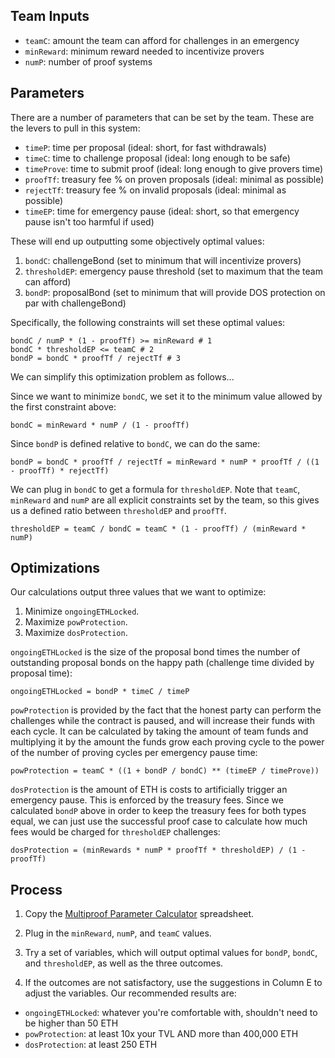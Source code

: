 ## Team Inputs

- `teamC`: amount the team can afford for challenges in an emergency
- `minReward`: minimum reward needed to incentivize provers
- `numP`: number of proof systems

## Parameters

There are a number of parameters that can be set by the team. These are the levers to pull in this system:
- `timeP`: time per proposal (ideal: short, for fast withdrawals)
- `timeC`: time to challenge proposal (ideal: long enough to be safe)
- `timeProve`: time to submit proof (ideal: long enough to give provers time)
- `proofTf`: treasury fee % on proven proposals (ideal: minimal as possible)
- `rejectTf`: treasury fee % on invalid proposals (ideal: minimal as possible)
- `timeEP`: time for emergency pause (ideal: short, so that emergency pause isn't too harmful if used)

These will end up outputting some objectively optimal values:
1) `bondC`: challengeBond (set to minimum that will incentivize provers)
2) `thresholdEP`: emergency pause threshold (set to maximum that the team can afford)
3) `bondP`: proposalBond (set to minimum that will provide DOS protection on par with challengeBond)

Specifically, the following constraints will set these optimal values:
```
bondC / numP * (1 - proofTf) >= minReward # 1
bondC * thresholdEP <= teamC # 2
bondP = bondC * proofTf / rejectTf # 3
```
We can simplify this optimization problem as follows...

Since we want to minimize `bondC`, we set it to the minimum value allowed by the first constraint above:
```
bondC = minReward * numP / (1 - proofTf)
```
Since `bondP` is defined relative to `bondC`, we can do the same:
```
bondP = bondC * proofTf / rejectTf = minReward * numP * proofTf / ((1 - proofTf) * rejectTf)
```
We can plug in `bondC` to get a formula for `thresholdEP`. Note that `teamC`, `minReward` and `numP` are all explicit constraints set by the team, so this gives us a defined ratio between `thresholdEP` and `proofTf`.
```
thresholdEP = teamC / bondC = teamC * (1 - proofTf) / (minReward * numP)
```

## Optimizations

Our calculations output three values that we want to optimize:
1) Minimize `ongoingETHLocked`.
2) Maximize `powProtection`.
3) Maximize `dosProtection`.

`ongoingETHLocked` is the size of the proposal bond times the number of outstanding proposal bonds on the happy path (challenge time divided by proposal time):
```
ongoingETHLocked = bondP * timeC / timeP
```
`powProtection` is provided by the fact that the honest party can perform the challenges while the contract is paused, and will increase their funds with each cycle. It can be calculated by taking the amount of team funds and multiplying it by the amount the funds grow each proving cycle to the power of the number of proving cycles per emergency pause time:
```
powProtection = teamC * ((1 + bondP / bondC) ** (timeEP / timeProve))
```
`dosProtection` is the amount of ETH is costs to artificially trigger an emergency pause. This is enforced by the treasury fees. Since we calculated `bondP` above in order to keep the treasury fees for both types equal, we can just use the successful proof case to calculate how much fees would be charged for `thresholdEP` challenges:
```
dosProtection = (minRewards * numP * proofTf * thresholdEP) / (1 - proofTf)
```

## Process

1) Copy the [Multiproof Parameter Calculator](https://docs.google.com/spreadsheets/d/1csqvtQxZNtQxwJ72du3oy5BVA54gGalmNDK0lA6h2Gc/edit?gid=0#gid=0) spreadsheet.

2) Plug in the `minReward`, `numP`, and `teamC` values.

3) Try a set of variables, which will output optimal values for `bondP`, `bondC`, and `thresholdEP`, as well as the three outcomes.

4) If the outcomes are not satisfactory, use the suggestions in Column E to adjust the variables. Our recommended results are:
- `ongoingETHLocked`: whatever you're comfortable with, shouldn't need to be higher than 50 ETH
- `powProtection`: at least 10x your TVL AND more than 400,000 ETH
- `dosProtection`: at least 250 ETH
